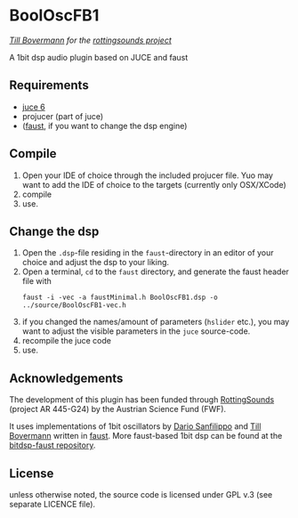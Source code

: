 # BoolOscFB1
*[Till Bovermann](http://tai-studio.org) for the [rottingsounds project](http://rottingsounds.org)*

A 1bit dsp audio plugin based on JUCE and faust

## Requirements

+ [juce 6](https://juce.com/)
+ projucer (part of juce)
+ ([faust](http://faust.grame.fr/), if you want to change the dsp engine)

## Compile

1. Open your IDE of choice through the included projucer file. Yuo may want to add the IDE of choice to the targets (currently only OSX/XCode)
2. compile
3. use.

## Change the dsp

1. Open the `.dsp`-file residing in the `faust`-directory in an editor of your choice and adjust the dsp to your liking. 
2. Open a terminal, `cd` to the `faust` directory, and generate the faust header file with 
    ```
    faust -i -vec -a faustMinimal.h BoolOscFB1.dsp -o ../source/BoolOscFB1-vec.h
    ```
3. if you changed the names/amount of parameters (`hslider` etc.), you may want to adjust the visible parameters in the `juce` source-code.
3. recompile the juce code
4. use.


## Acknowledgements

The development of this plugin has been funded through [RottingSounds](http://rottingsounds.org) (project AR 445-G24) by the Austrian Science Fund (FWF).

It uses implementations of 1bit oscillators by [Dario Sanfilippo](https://www.dariosanfilippo.com/) and [Till Bovermann](http://tai-studio.org) written in [faust](http://faust.grame.fr/). More faust-based 1bit dsp can be found at the [bitdsp-faust repository](https://github.com/rottingsounds/bitDSP-faust).

## License

unless otherwise noted, the source code is licensed under GPL v.3 (see separate LICENCE file).
